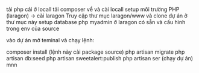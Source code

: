 <!-- setup source -->
tải php cải ở locall
tải composer về và cài locall
setup môi trường PHP (laragon) -> cài laragon
Truy cập thư mục laragon/www và clone dự án ở thư mục này
setup database php myadmin ở laragon có sẵn và cấu hình trong env của source

vào dự án mở teminal và chạy lệnh:

composer install (lệnh này cài package source)
php artisan migrate
php artisan db:seed
php artisan sweetalert:publish
php artisan ser (chạy dự án)
mnn
